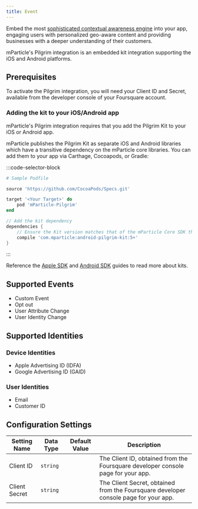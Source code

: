 ```yaml
---
title: Event
---
```


Embed the most [sophisticated contextual awareness engine](https://foursquare.com/products/pilgrim-sdk/) into your app, engaging users with personalized geo-aware content and providing businesses with a deeper understanding of their customers.

mParticle's Pilgrim integration is an embedded kit integration supporting the iOS and Android platforms.

## Prerequisites

To activate the Pilgrim integration, you will need your Client ID and Secret, available from the developer console of your Foursquare account.

### Adding the kit to your iOS/Android app

mParticle's Pilgrim integration requires that you add the Pilgrim Kit to your iOS or Android app.

mParticle publishes the Pilgrim Kit as separate iOS and Android libraries which have a transitive dependency on the mParticle core libraries. You can add them to your app via Carthage, Cocoapods, or Gradle:

:::code-selector-block
~~~ruby
# Sample Podfile

source 'https://github.com/CocoaPods/Specs.git'

target '<Your Target>' do
    pod 'mParticle-Pilgrim'
end
~~~

~~~groovy
// Add the kit dependency
dependencies {
    // Ensure the Kit version matches that of the mParticle Core SDK that you're using
    compile 'com.mparticle:android-pilgrim-kit:5+' 
}
~~~
:::

<!--
For iOS, note that the Taplytics SDK is a static library. Reference our documentation for [working with static libraries](/developers/sdk/ios/getting-started/#working-with-static-libraries).
-->

Reference the [Apple SDK](/developers/sdk/ios/kits/) and [Android SDK](/developers/sdk/android/kits/) guides to read more about kits.

## Supported Events

* Custom Event
* Opt out
* User Attribute Change
* User Identity Change

## Supported Identities

### Device Identities

* Apple Advertising ID (IDFA)
* Google Advertising ID (GAID)

### User Identities

* Email
* Customer ID



## Configuration Settings

Setting Name | Data Type | Default Value | Description 
|---|---|---|---
| Client ID | `string` | <unset> | The Client ID, obtained from the Foursquare developer console page for your app. |
| Client Secret | `string` | <unset> | The Client Secret, obtained from the Foursquare developer console page for your app.  |
